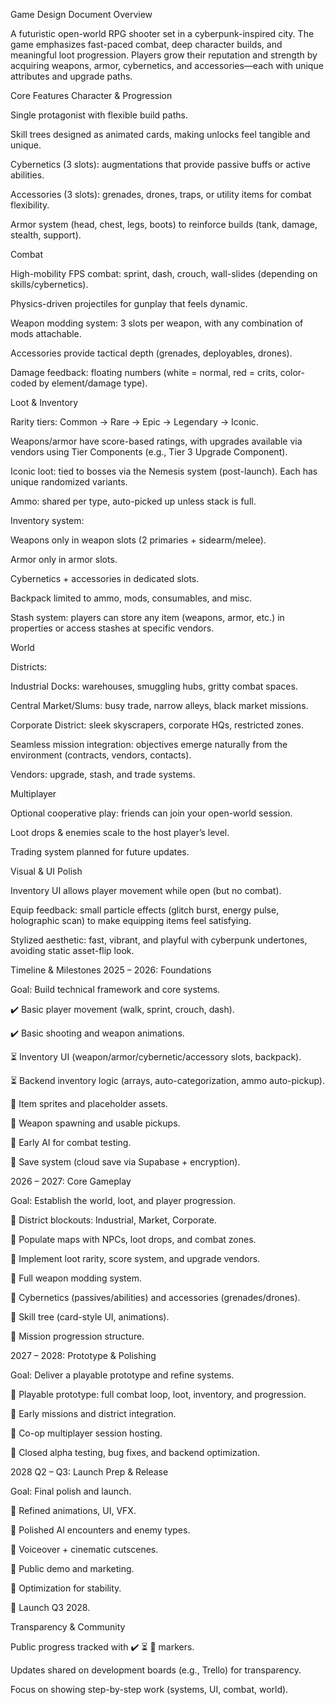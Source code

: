 Game Design Document
Overview

A futuristic open-world RPG shooter set in a cyberpunk-inspired city. The game emphasizes fast-paced combat, deep character builds, and meaningful loot progression. Players grow their reputation and strength by acquiring weapons, armor, cybernetics, and accessories—each with unique attributes and upgrade paths.

Core Features
Character & Progression

Single protagonist with flexible build paths.

Skill trees designed as animated cards, making unlocks feel tangible and unique.

Cybernetics (3 slots): augmentations that provide passive buffs or active abilities.

Accessories (3 slots): grenades, drones, traps, or utility items for combat flexibility.

Armor system (head, chest, legs, boots) to reinforce builds (tank, damage, stealth, support).

Combat

High-mobility FPS combat: sprint, dash, crouch, wall-slides (depending on skills/cybernetics).

Physics-driven projectiles for gunplay that feels dynamic.

Weapon modding system: 3 slots per weapon, with any combination of mods attachable.

Accessories provide tactical depth (grenades, deployables, drones).

Damage feedback: floating numbers (white = normal, red = crits, color-coded by element/damage type).

Loot & Inventory

Rarity tiers: Common → Rare → Epic → Legendary → Iconic.

Weapons/armor have score-based ratings, with upgrades available via vendors using Tier Components (e.g., Tier 3 Upgrade Component).

Iconic loot: tied to bosses via the Nemesis system (post-launch). Each has unique randomized variants.

Ammo: shared per type, auto-picked up unless stack is full.

Inventory system:

Weapons only in weapon slots (2 primaries + sidearm/melee).

Armor only in armor slots.

Cybernetics + accessories in dedicated slots.

Backpack limited to ammo, mods, consumables, and misc.

Stash system: players can store any item (weapons, armor, etc.) in properties or access stashes at specific vendors.

World

Districts:

Industrial Docks: warehouses, smuggling hubs, gritty combat spaces.

Central Market/Slums: busy trade, narrow alleys, black market missions.

Corporate District: sleek skyscrapers, corporate HQs, restricted zones.

Seamless mission integration: objectives emerge naturally from the environment (contracts, vendors, contacts).

Vendors: upgrade, stash, and trade systems.

Multiplayer

Optional cooperative play: friends can join your open-world session.

Loot drops & enemies scale to the host player’s level.

Trading system planned for future updates.

Visual & UI Polish

Inventory UI allows player movement while open (but no combat).

Equip feedback: small particle effects (glitch burst, energy pulse, holographic scan) to make equipping items feel satisfying.

Stylized aesthetic: fast, vibrant, and playful with cyberpunk undertones, avoiding static asset-flip look.

Timeline & Milestones
2025 – 2026: Foundations

Goal: Build technical framework and core systems.

✔️ Basic player movement (walk, sprint, crouch, dash).

✔️ Basic shooting and weapon animations.

⏳ Inventory UI (weapon/armor/cybernetic/accessory slots, backpack).

⏳ Backend inventory logic (arrays, auto-categorization, ammo auto-pickup).

🔄 Item sprites and placeholder assets.

🔄 Weapon spawning and usable pickups.

🔄 Early AI for combat testing.

🔄 Save system (cloud save via Supabase + encryption).

2026 – 2027: Core Gameplay

Goal: Establish the world, loot, and player progression.

🔄 District blockouts: Industrial, Market, Corporate.

🔄 Populate maps with NPCs, loot drops, and combat zones.

🔄 Implement loot rarity, score system, and upgrade vendors.

🔄 Full weapon modding system.

🔄 Cybernetics (passives/abilities) and accessories (grenades/drones).

🔄 Skill tree (card-style UI, animations).

🔄 Mission progression structure.

2027 – 2028: Prototype & Polishing

Goal: Deliver a playable prototype and refine systems.

🔄 Playable prototype: full combat loop, loot, inventory, and progression.

🔄 Early missions and district integration.

🔄 Co-op multiplayer session hosting.

🔄 Closed alpha testing, bug fixes, and backend optimization.

2028 Q2 – Q3: Launch Prep & Release

Goal: Final polish and launch.

🔄 Refined animations, UI, VFX.

🔄 Polished AI encounters and enemy types.

🔄 Voiceover + cinematic cutscenes.

🔄 Public demo and marketing.

🔄 Optimization for stability.

🚀 Launch Q3 2028.

Transparency & Community

Public progress tracked with ✔️ ⏳ 🔄 markers.

Updates shared on development boards (e.g., Trello) for transparency.

Focus on showing step-by-step work (systems, UI, combat, world).
